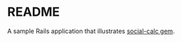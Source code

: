 # README

A sample Rails application that illustrates [social-calc gem](https://github.com/elm200/socialcalc-rails).
